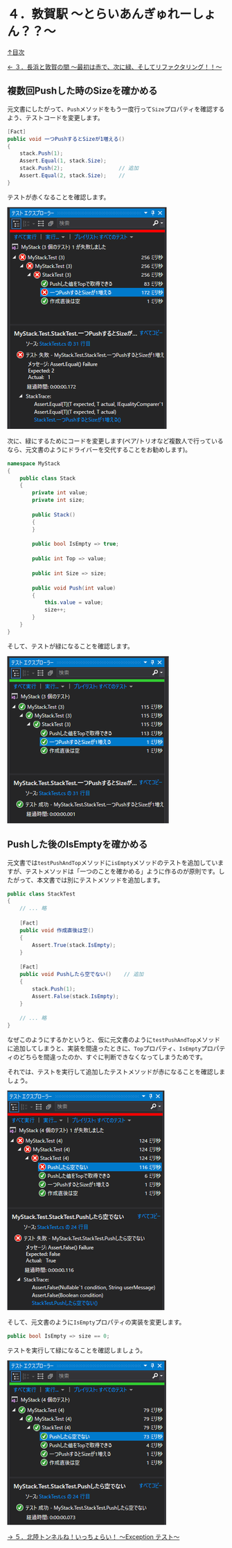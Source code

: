 ４．敦賀駅 ～とらいあんぎゅれーしょん？？～
=====

[↑目次](../README.md "目次")

[← ３．長浜と敦賀の間 ～最初は赤で、次に緑、そしてリファクタリング！！～](03.md "３．長浜と敦賀の間 ～最初は赤で、次に緑、そしてリファクタリング！！～")

複数回Pushした時のSizeを確かめる
-----

元文書にしたがって、`Push`メソッドをもう一度行って`Size`プロパティを確認するよう、テストコードを変更します。

```csharp
[Fact]
public void 一つPushするとSizeが1増える()
{
    stack.Push(1);
    Assert.Equal(1, stack.Size);
    stack.Push(2);                  // 追加
    Assert.Equal(2, stack.Size);    // 
}
```

テストが赤くなることを確認します。

![変更したテストの結果が赤](images/04-01.png)

次に、緑にするためにコードを変更します(ペア/トリオなど複数人で行っているなら、元文書のようにドライバーを交代することをお勧めします)。

```csharp
namespace MyStack
{
    public class Stack
    {
        private int value;
        private int size;

        public Stack()
        {
        }

        public bool IsEmpty => true;

        public int Top => value;

        public int Size => size;

        public void Push(int value)
        {
            this.value = value;
            size++;
        }
    }
}
```

そして、テストが緑になることを確認します。

![変更したテストの結果が緑](images/04-02.png)


Pushした後のIsEmptyを確かめる
-----

元文書では`testPushAndTop`メソッドに`isEmpty`メソッドのテストを追加していますが、テストメソッドは「一つのことを確かめる」ように作るのが原則です。したがって、本文書では別にテストメソッドを追加します。

```csharp
public class StackTest
{
    // ... 略

    [Fact]
    public void 作成直後は空()
    {
        Assert.True(stack.IsEmpty);
    }

    [Fact]
    public void Pushしたら空でない()    // 追加
    {
        stack.Push(1);
        Assert.False(stack.IsEmpty);
    }

    // ... 略
}
```

なぜこのようにするかというと、仮に元文書のように`testPushAndTop`メソッドに追加してしまうと、実装を間違ったときに、`Top`プロパティ、`IsEmpty`プロパティのどちらを間違ったのか、すぐに判断できなくなってしまうためです。

それでは、テストを実行して追加したテストメソッドが赤になることを確認しましょう。

![追加したテストメソッドが赤](images/04-03.png)

そして、元文書のように`IsEmpty`プロパティの実装を変更します。

```csharp
public bool IsEmpty => size == 0;
```

テストを実行して緑になることを確認しましょう。

![追加したテストメソッドが緑](images/04-04.png)

[→ ５．北陸トンネルね！いっちょらい！ ～Exception テスト～](doc/04.md "５．北陸トンネルね！いっちょらい！ ～Exception テスト～")